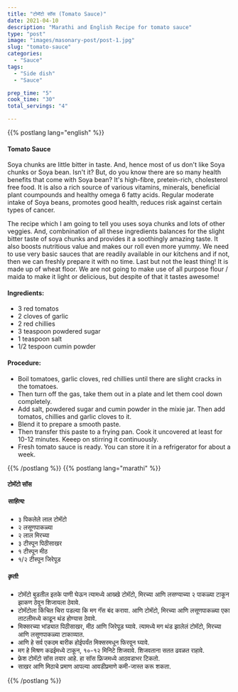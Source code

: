 ```yaml
---
title: "टोमॅटो सॉस (Tomato Sauce)"
date: 2021-04-10
description: "Marathi and English Recipe for tomato sauce"
type: "post"
image: "images/masonary-post/post-1.jpg"
slug: "tomato-sauce"
categories: 
  - "Sauce"
tags:
  - "Side dish"
  - "Sauce"

prep_time: "5"
cook_time: "30"
total_servings: "4"

---
```


{{% postlang lang="english" %}} 
 #### Tomato Sauce
 
Soya chunks are little bitter in taste. And, hence most of us don't like Soya chunks or Soya bean. Isn't it? But, do you know there are so many health benefits that come with Soya bean? It's high-fibre, pretein-rich, cholesterol free food. It is also a rich source of various vitamins, minerals, beneficial plant coumpounds and healthy omega 6 fatty acids. Regular moderate intake of Soya beans, promotes good health, reduces risk against certain types of cancer. 

The recipe which I am going to tell you uses soya chunks and lots of other veggies. And, combnination of all these ingredients balances for the slight bitter taste of soya chunks and provides it a soothingly amazing taste. It also boosts nutritious value and makes our roll even more yummy. We need to use very basic sauces that are readily available in our kitchens and if not, then we can freshly prepare it with no time. Last but not the least thing! It is made up of wheat floor. We are not going to make use of all purpose flour / maida to make it light or delicious, but despite of that it tastes awesome! 
 
 #### Ingredients:
 
- 3 red tomatos
- 2 cloves of garlic
- 2 red chillies
- 3 teaspoon powdered sugar
- 1 teaspoon salt
- 1/2 tespoon cumin powder
 
 #### Procedure: 
 
- Boil tomatoes, garlic cloves, red chillies until there are slight cracks in the tomatoes.
- Then turn off the gas, take them out in a plate and let them cool down completely.
- Add salt, powdered sugar and cumin powder in the mixie jar. Then add tomatos, chillies and garlic cloves to it.
- Blend it to prepare a smooth paste.
- Then transfer this paste to a frying pan. Cook it uncovered at least for 10-12 minutes. Keeep on stirring it continuously.
- Fresh tomato sauce is ready. You can store it in a refrigerator for about a week.

{{% /postlang %}}
{{% postlang lang="marathi" %}}


#### टोमॅटो सॉस   


##### साहित्य:

- ३ पिकलेले लाल टोमॅटो 
- २ लसूणपाकळ्या 
- २ लाल मिरच्या 
- ३ टीस्पून पिठीसाखर 
- १ टीस्पून मीठ 
- १/२ टीस्पून जिरेपूड 


##### कृती: 


- टोमॅटो बुडतील इतके पाणी घेऊन त्यामध्ये आख्खे टोमॅटो, मिरच्या आणि लसण्याच्या २ पाकळ्या टाकून झाकण ठेवून शिजायला ठेवावे. 
- टोमॅटोला किंचित चिरा पडल्या कि मग गॅस बंद करावा. आणि टोमॅटो, मिरच्या आणि लसूणपाकळ्या एका ताटलीमध्ये काढून थंड होण्यास ठेवावे. 
- मिक्सरच्या भांड्यात पिठीसाखर, मीठ आणि जिरेपूड घ्यावे. त्यामध्ये मग थंड झालेलं टोमॅटो, मिरच्या आणि लसूणपाकळ्या टाकाव्यात. 
- आणि हे सर्व एकदम बारीक होईपर्यंत मिक्सरमधून फिरवून घ्यावे. 
- मग हे मिश्रण कढईमध्ये टाकून, १०-१२ मिनिटे शिजवावे. शिजवताना सतत ढवळत राहावे. 
- फ्रेश टोमॅटो सॉस तयार आहे. हा सॉस फ्रिजमध्ये आठवडाभर टिकतो. 
- साखर आणि मिठाचे प्रमाण आपल्या आवडीप्रमाणे कमी-जास्त करू शकता. 

 



 {{% /postlang %}}
